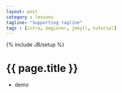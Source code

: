 ```yaml
---
layout: post
category : lessons
tagline: "Supporting tagline"
tags : [intro, beginner, jekyll, tutorial]
---
```

{% include JB/setup %}

# {{ page.title }} 

* demo
